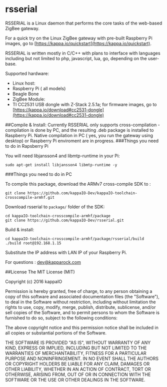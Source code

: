 # rsserial
RSSERIAL is a Linux daemon that performs the core tasks of the web-based ZigBee gateway. 

For a quick try on the Linux ZigBee gateway with pre-built Raspberry Pi images, go to [https://kappa.io/quickstart](https://kappa.io/quickstart).

RSSERIAL is written mostly in C/C++ with plans to interface with languages including but not limited to php, javascript, lua, go, depending on the user-base.

Supported hardware:
- Linux host: 
 - Raspberry Pi ( all models)
 - Beagle Bone
- ZigBee Module: 
 - TI CC2531 USB dongle with Z-Stack 2.5.1a; for firmware images, go to [https://kappa.io/download#cc2531-dongle](https://kappa.io/download#cc2531-dongle)


##Compile & Install:
Currently RSSERIAL only supports cross-compilation - compilation is done by PC, and the resulting .deb package is installed to Raspberry Pi. Native compilation in PC ( yes, you run the gateway using desktop) or Raspberry Pi enviroment are in progress.
###Things you need to do in Rapsberry Pi

You will need libjansson4 and libmtp-runtime in your Pi:
```
sudo apt-get install libjansson4 libmtp-runtime -y
```
###Things you need to do in PC

To compile this package, download the ARMv7 cross-compile SDK to  :

```
git clone https://github.com/kappaIO-Dev/kappaIO-toolchain-crosscompile-armhf.git
```
Download rsserial to `package/` folder of the SDK:

```
cd kappaIO-toolchain-crosscompile-armhf/package
git clone https://github.com/kappaIO-Dev/rsserial.git
```

Build & install:
```
cd kappaIO-toolchain-crosscompile-armhf/package/rsserial/build
./build root@192.168.1.15 
```

Substitute the IP address with LAN IP of your Raspberry Pi.

For questions : dev@kapparock.com

##License
The MIT License (MIT)

Copyright (c) 2016 kappaIO

Permission is hereby granted, free of charge, to any person obtaining a copy
of this software and associated documentation files (the "Software"), to deal
in the Software without restriction, including without limitation the rights
to use, copy, modify, merge, publish, distribute, sublicense, and/or sell
copies of the Software, and to permit persons to whom the Software is
furnished to do so, subject to the following conditions:

The above copyright notice and this permission notice shall be included in all
copies or substantial portions of the Software.

THE SOFTWARE IS PROVIDED "AS IS", WITHOUT WARRANTY OF ANY KIND, EXPRESS OR
IMPLIED, INCLUDING BUT NOT LIMITED TO THE WARRANTIES OF MERCHANTABILITY,
FITNESS FOR A PARTICULAR PURPOSE AND NONINFRINGEMENT. IN NO EVENT SHALL THE
AUTHORS OR COPYRIGHT HOLDERS BE LIABLE FOR ANY CLAIM, DAMAGES OR OTHER
LIABILITY, WHETHER IN AN ACTION OF CONTRACT, TORT OR OTHERWISE, ARISING FROM,
OUT OF OR IN CONNECTION WITH THE SOFTWARE OR THE USE OR OTHER DEALINGS IN THE
SOFTWARE.

